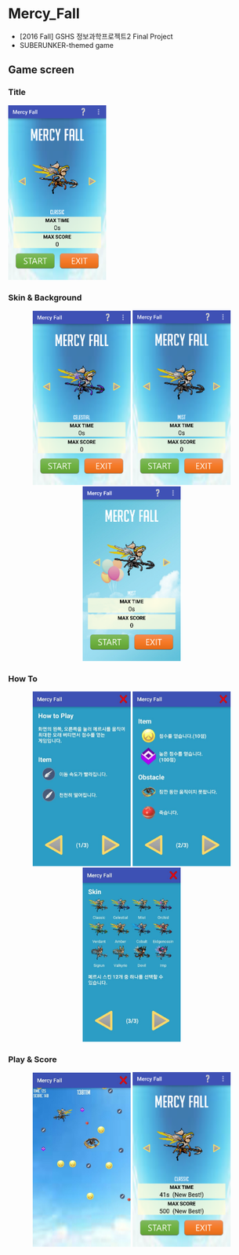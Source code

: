 # Mercy_Fall
- [2016 Fall] GSHS 정보과학프로젝트2 Final Project
- SUBERUNKER-themed game

## Game screen
### Title
<img src="images/title.png" alt="drawing" width="200"/>

### Skin & Background
<p align="center" width="100%">
	<img src="images/skin1.png" alt="drawing" width="200"/>
	<img src="images/skin2.png" alt="drawing" width="200"/>
	<img src="images/background.png" alt="drawing" width="200"/>
</p>

### How To
<p align="center" width="100%">
	<img src="images/howto1.png" alt="drawing" width="200"/>
	<img src="images/howto2.png" alt="drawing" width="200"/>
	<img src="images/howto3.png" alt="drawing" width="200"/>
</p>

### Play & Score
<p align="center" width="100%">
	<img src="images/play.png" alt="drawing" width="200"/>
	<img src="images/score.png" alt="drawing" width="200"/>
</p>